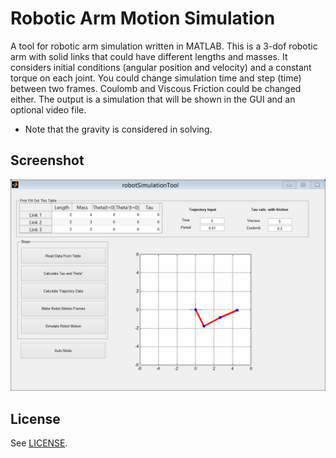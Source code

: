 # Robotic Arm Motion Simulation
A tool for robotic arm simulation written in MATLAB.
This is a 3-dof robotic arm with solid links that could have different lengths and masses.
It considers initial conditions (angular position and velocity) and a constant torque on each joint.
You could change simulation time and step (time) between two frames.
Coulomb and Viscous Friction could be changed either.
The output is a simulation that will be shown in the GUI and an optional video file.
* Note that the gravity is considered in solving.

## Screenshot
![](https://github.com/Jahani/RoboticArmSimulation/blob/master/Screenshot.png)

## License
See [LICENSE](https://github.com/Jahani/RoboticArmSimulation/blob/master/LICENSE).